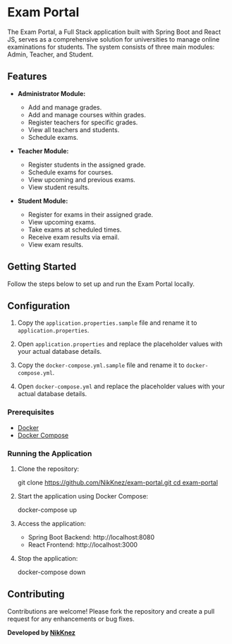 # Exam Portal

The Exam Portal, a Full Stack application built with Spring Boot and React JS, serves as a comprehensive solution for universities to manage online examinations for students. The system consists of three main modules: Admin, Teacher, and Student.

## Features

- **Administrator Module:**
  - Add and manage grades.
  - Add and manage courses within grades.
  - Register teachers for specific grades.
  - View all teachers and students.
  - Schedule exams.

- **Teacher Module:**
  - Register students in the assigned grade.
  - Schedule exams for courses.
  - View upcoming and previous exams.
  - View student results.

- **Student Module:**
  - Register for exams in their assigned grade.
  - View upcoming exams.
  - Take exams at scheduled times.
  - Receive exam results via email.
  - View exam results.

## Getting Started

Follow the steps below to set up and run the Exam Portal locally.

## Configuration

1. Copy the `application.properties.sample` file and rename it to `application.properties`.
2. Open `application.properties` and replace the placeholder values with your actual database details.

3. Copy the `docker-compose.yml.sample` file and rename it to `docker-compose.yml`.
4. Open `docker-compose.yml` and replace the placeholder values with your actual database details.

### Prerequisites

- [Docker](https://docs.docker.com/get-docker/)
- [Docker Compose](https://docs.docker.com/compose/install/)

### Running the Application

1. Clone the repository:

   git clone [https://github.com/NikKnez/exam-portal.git
   cd exam-portal](https://github.com/NikKnez/ExamPortal.git)
   

2. Start the application using Docker Compose:

   docker-compose up
   

3. Access the application:
   - Spring Boot Backend: http://localhost:8080
   - React Frontend: http://localhost:3000

4. Stop the application:

   docker-compose down

## Contributing

Contributions are welcome! Please fork the repository and create a pull request for any enhancements or bug fixes.


**Developed by [NikKnez](https://github.com/NikKnez)**
